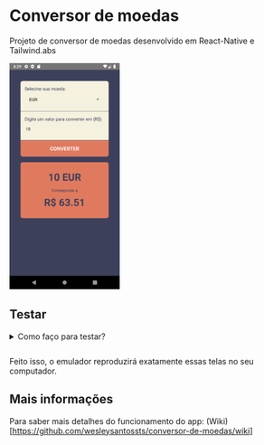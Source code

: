 # Conversor de moedas

Projeto de conversor de moedas desenvolvido em React-Native e Tailwind.abs

<img src="./src/assets/img/Conversor1.png" alt="Tela do conversor de moedas" height="400px" textAlign="center"/>

## Testar

<details style="margin: 10px 0">
  <summary>Como faço para testar?</summary>
  <ul style="margin-top: 5px, font-size: .7rem">
    <li>Clone este repositório na sua máquina.</li>
    <li>Abra o emulador do Android Studio.</li>
    <li>Entre no CMD e vá até a pasta do repositório clonado e digite: <code>npx react-native run-android</code> ou <code>yarn android</code> (caso tenha o Yarn instalado na sua máquina). </li>
  <ul>
</details>
<br/>
Feito isso, o emulador reproduzirá exatamente essas telas no seu computador.

## Mais informações

Para saber mais detalhes do funcionamento do app: (Wiki)[https://github.com/wesleysantossts/conversor-de-moedas/wiki]